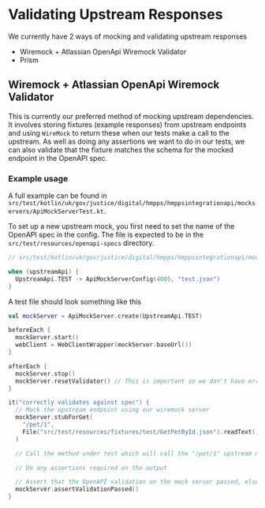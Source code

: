 # Validating Upstream Responses

We currently have 2 ways of mocking and validating upstream responses

- Wiremock + Atlassian OpenApi Wiremock Validator
- Prism

## Wiremock + Atlassian OpenApi Wiremock Validator

This is currently our preferred method of mocking upstream dependencies.
It involves storing fixtures (example responses) from upstream endpoints and using `WireMock` to return these when our tests make a call to the upstream.
As well as doing any assertions we want to do in our tests, we can also validate that the fixture matches the schema for the mocked endpoint in the OpenAPI spec.

### Example usage

A full example can be found in `src/test/kotlin/uk/gov/justice/digital/hmpps/hmppsintegrationapi/mockservers/ApiMockServerTest.kt`.

To set up a new upstream mock, you first need to set the name of the OpenAPI spec in the config.
The file is expected to be in the `src/test/resources/openapi-specs` directory.

```kotlin
// src/test/kotlin/uk/gov/justice/digital/hmpps/hmppsintegrationapi/mockservers/ApiMockServer.kt

when (upstreamApi) {
  UpstreamApi.TEST -> ApiMockServerConfig(4005, "test.json")
}
```

A test file should look something like this

```kotlin
val mockServer = ApiMockServer.create(UpstreamApi.TEST)

beforeEach {
  mockServer.start()
  webClient = WebClientWrapper(mockServer.baseUrl())
}

afterEach {
  mockServer.stop()
  mockServer.resetValidator() // This is important so we don't have errors persisting across tests
}

it("correctly validates against spec") {
  // Mock the upstream endpoint using our wiremock server
  mockServer.stubForGet(
    "/pet/1",
    File("src/test/resources/fixtures/test/GetPetById.json").readText(),
  )

  // Call the method under test which will call the "/pet/1" upstream method

  // Do any assertions required on the output

  // Assert that the OpenAPI validation on the mock server passed, else the test will fail
  mockServer.assertValidationPassed()
}
```
